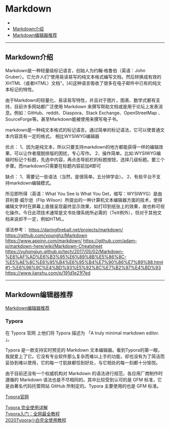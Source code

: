 # Markdown


- 
- [Markdown介绍](#Markdown介绍)
- [Markdown编辑器推荐](#Markdown编辑器推荐)



---------------------------------------------------------------------------------------------------------------------
## Markdown介绍

Markdown是一种轻量级标记语言，创始人为约翰·格鲁伯（英语：John Gruber）。它允许人们“使用易读易写的纯文本格式编写文档，然后转换成有效的XHTML（或者HTML）文档”。[4]这种语言吸收了很多在电子邮件中已有的纯文本标记的特性。

由于Markdown的轻量化、易读易写特性，并且对于图片，图表、数学式都有支持，目前许多网站都广泛使用 Markdown 来撰写帮助文档或是用于论坛上发表消息。例如：GitHub、reddit、Diaspora、Stack Exchange、OpenStreetMap 、SourceForge等。甚至Markdown能被使用来撰写电子书。

markdown是一种纯文本格式的标记语言。通过简单的标记语法，它可以使普通文本内容具有一定的格式。
相比WYSIWYG编辑器

优点：
1、因为是纯文本，所以只要支持markdown的地方都能获得一样的编辑效果，可以让作者摆脱排版的困扰，专心写作。
2、操作简单。比如:WYSIWYG编辑时标记个标题，先选中内容，再点击导航栏的标题按钮，选择几级标题。要三个步骤。而markdown只需要在标题内容前加#即可

缺点：
1、需要记一些语法（当然，是很简单。五分钟学会）。
2、有些平台不支持markdown编辑模式。

所见即所得（英语：What You See Is What You Get，缩写：WYSIWYG）是由菲利普·威尔逊（Flip Wilson）所提出的一种计算机文本编辑器方面的技术，使得编辑文字时在屏幕上直接呈现最终显示效果，如打印到纸张上的效果，故也称可视化操作。今日此项技术通常是文书处理系统所必需的（TeX例外），但对于其他文档来说却不一定，例如HTML。




语法参考：
https://daringfireball.net/projects/markdown/
https://github.com/younghz/Markdown
https://www.appinn.com/markdown/
https://github.com/adam-p/markdown-here/wiki/Markdown-Cheatsheet
https://yuhongjun.github.io/tech/2017/05/02/Markdown-%E8%AF%AD%E6%B3%95%E6%89%8B%E5%86%8C-%E5%AE%8C%E6%95%B4%E6%95%B4%E7%90%86%E7%89%88.html#1-%E6%96%9C%E4%BD%93%E5%92%8C%E7%B2%97%E4%BD%93
https://www.jianshu.com/p/191d1e21f7ed



---------------------------------------------------------------------------------------------------------------------
## Markdown编辑器推荐

[Markdown编辑器推荐](https://github.com/wizardforcel/markdown-simple-world/blob/master/1.md)


### Typora

在 Typora 官网 上他们将 Typora 描述为 「A truly minimal markdown editor. 」。

Typora 是一款支持实时预览的 Markdown 文本编辑器。看到Typora的第一眼，我就爱上了它。它没有专业软件那么复杂而难以上手的功能，却也没有为了简洁而妥协到难以使用，它的每一寸肌肤都恰到好处，与它相处的每一刻都十分愉悦。

由于目前还没有一个权威机构对 Markdown 的语法进行规范，各应用厂商制作时遵循的 Markdown 语法也是不尽相同的。其中比较受到认可的是 GFM 标准，它是由著名代码托管网站 GitHub 所制定的。Typora 主要使用的也是 GFM 标准。


[Typora官网](https://www.typora.io/)  





[Typora 完全使用详解](https://sspai.com/post/54912)  
[Typora入门：全网最全教程](https://www.cnblogs.com/hider/p/11614688.html#%E5%BC%95%E7%94%A8%E6%96%87%E5%AD%97)  
[2020Typora小白完全使用教程](https://zhuanlan.zhihu.com/p/293557841)  
[]()  


